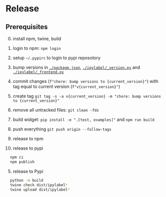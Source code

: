 # Release

## Prerequisites

0. install npm, twine, build
1. login to npm: `npm login`
1. setup `~/.pypirc` to login to pypi reposotory

1. bump versions in [`./package.json`](./package.json), [`./ipylabel/_version.py`](./ipylabel/_version.py) and [`./ipylabel/_frontend.py`](./ipylabel/_frontend.py)
1. commit changes (`f"chore: bump versions to {current_version}"`) with tag equal to current version (`f"v{current_version}"`)
1. create tag `git tag -s -a v{current_version} -m "chore: bump versions to {current_version}"`

1. remove all untracked files: `git clean -fdx`
1. build widget: `pip install -e ".[test, examples]"` and `npm run build`

1. push everything `git push origin --follow-tags`
1. release to npm
1. release to pypi

```sh
  npm ci
  npm publish
```

5. release to Pypi

```sh
  python -m build
  twine check dist/ipylabel*
  twine upload dist/ipylabel*
```
